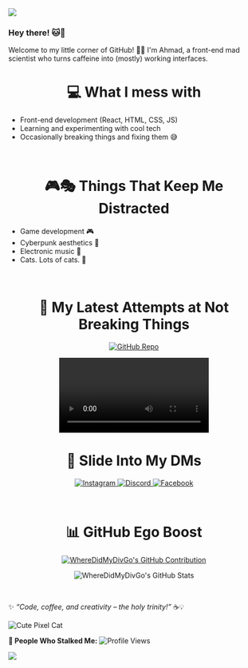 <img src="https://capsule-render.vercel.app/api?type=waving&color=8000FF&height=90&section=header"/>

### Hey there! 🐱💖

Welcome to my little corner of GitHub! 🌸✨ I'm Ahmad, a front-end mad scientist who turns caffeine into (mostly) working interfaces.
<br />

**<h1 align="center">💻 What I mess with</h1>**

- Front-end development (React, HTML, CSS, JS)
- Learning and experimenting with cool tech
- Occasionally breaking things and fixing them 😅
<br />

**<h1 align="center">🎮🎭 Things That Keep Me Distracted</h1>**

- Game development 🎮
- Cyberpunk aesthetics 🌆
- Electronic music 🎵
- Cats. Lots of cats. 🐾
<br />

**<h1 align="center">📜 My Latest Attempts at Not Breaking Things</h1>**

<p align="center">
  <a href="https://github.com/WhereDidMyDivGo/v-day">
    <img src="https://github-readme-stats.vercel.app/api/pin/?username=WhereDidMyDivGo&repo=v-day&theme=jolly&cache_seconds=1800" alt="GitHub Repo"/>
  </a>
</p>


<p align="center">
  <video src="https://youtu.be/mqCLaWupsTU" controls></video>
</p>

**<h1 align="center">🚀 Slide Into My DMs</h1>**

<p align="center">
  <a href="https://www.instagram.com/ahmad.officially/">
    <img src="https://img.shields.io/badge/Instagram-%23E4405F.svg?style=for-the-badge&logo=Instagram&logoColor=white" alt="Instagram"/>
  </a>
  <a href="https://discord.com/users/daddynull">
    <img src="https://img.shields.io/badge/Discord-%237289DA.svg?style=for-the-badge&logo=discord&logoColor=white" alt="Discord"/>
  </a>
  <a href="https://www.facebook.com/profile.php?id=100035848812247">
    <img src="https://img.shields.io/badge/Facebook-%231877F2.svg?style=for-the-badge&logo=facebook&logoColor=white" alt="Facebook"/>
  </a>
</p>
<br />

**<h1 align="center">📊 GitHub Ego Boost</h1>**

<p align="center">
  <a href="https://github.com/WhereDidMyDivGo">
    <img src="https://github-profile-summary-cards.vercel.app/api/cards/profile-details?username=WhereDidMyDivGo&theme=radical" alt="WhereDidMyDivGo's GitHub Contribution"/>     
  </a>
</p>

<p align="center">
  <img src="https://github-readme-stats.vercel.app/api?username=WhereDidMyDivGo&show_icons=true&theme=jolly" alt="WhereDidMyDivGo's GitHub Stats"/>
</p>
<br />

✨ _“Code, coffee, and creativity – the holy trinity!”_ ☕💡

![Cute Pixel Cat](https://media.giphy.com/media/JIX9t2j0ZTN9S/giphy.gif)

**👀 People Who Stalked Me:**
![Profile Views](https://komarev.com/ghpvc/?username=WhereDidMyDivGo&color=ff69b4&style=flat-square)

<img src="https://capsule-render.vercel.app/api?type=waving&color=8000FF&height=90&section=footer"/>
